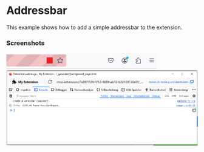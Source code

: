 # Addressbar

This example shows how to add a simple addressbar to the extension.

### Screenshots

![Addressbar](Screenshots/addressbar.png)
![DevTools](Screenshots/devtools.png)